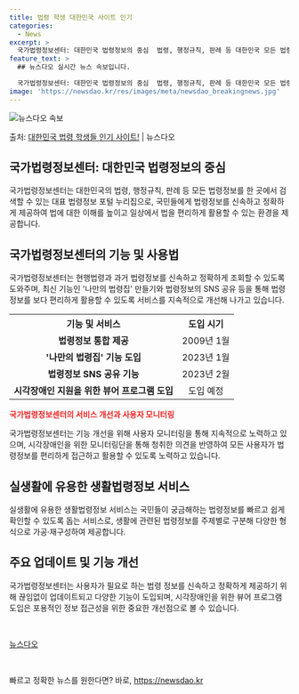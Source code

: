 ```yaml
---
title: 법령 학생 대한민국 사이트 인기
categories:
  - News
excerpt: >
  국가법령정보센터: 대한민국 법령정보의 중심  법령, 행정규칙, 판례 등 대한민국 모든 법령정보를 한 번에, …
feature_text: >
  ## 뉴스다오 실시간 뉴스 속보입니다.

  국가법령정보센터: 대한민국 법령정보의 중심  법령, 행정규칙, 판례 등 대한민국 모든 법령정보를 한 번에, …
image: 'https://newsdao.kr/res/images/meta/newsdao_breakingnews.jpg'
---
```


![뉴스다오 속보](https://newsdao.kr/res/images/meta/newsdao_breakingnews.jpg)

<p>출처: <a href="https://newsdao.kr/4500" rel="dofollow">대한민국 법령 학생들 인기 사이트!</a> | 뉴스다오</p>

<h2>국가법령정보센터: 대한민국 법령정보의 중심</h2>
<p data-ke-size="size16">국가법령정보센터는 대한민국의 법령, 행정규칙, 판례 등 모든 법령정보를 한 곳에서 검색할 수 있는 대표 법령정보 포털 누리집으로, 국민들에게 법령정보를 신속하고 정확하게 제공하여 법에 대한 이해를 높이고 일상에서 법을 편리하게 활용할 수 있는 환경을 제공합니다.</p>

<h2 data-ke-size="size26">국가법령정보센터의 기능 및 사용법</h2>
<p data-ke-size="size16">국가법령정보센터는 현행법령과 과거 법령정보를 신속하고 정확하게 조회할 수 있도록 도와주며, 최신 기능인 '나만의 법령집' 만들기와 법령정보의 SNS 공유 등을 통해 법령정보를 보다 편리하게 활용할 수 있도록 서비스를 지속적으로 개선해 나가고 있습니다.</p>

<table>
	<tr>
		<th>기능 및 서비스</th>
		<th>도입 시기</th>
	</tr>
	<tr>
		<td style="text-align: center; height: 17px;"><b>법령정보 통합 제공</b></td>
		<td style="text-align: center; height: 17px;">2009년 1월</td>
	</tr>
	<tr>
		<td style="text-align: center; height: 17px;"><b>'나만의 법령집' 기능 도입</b></td>
		<td style="text-align: center; height: 17px;">2023년 1월</td>
	</tr>
	<tr>
		<td style="text-align: center; height: 17px;"><b>법령정보 SNS 공유 기능</b></td>
		<td style="text-align: center; height: 17px;">2023년 2월</td>
	</tr>
	<tr>
		<td style="text-align: center; height: 17px;"><b>시각장애인 지원을 위한 뷰어 프로그램 도입</b></td>
		<td style="text-align: center; height: 17px;">도입 예정</td>
	</tr>
</table>

<b><span style="color: #ee2323;">국가법령정보센터의 서비스 개선과 사용자 모니터링</span></b>
<p data-ke-size="size16">국가법령정보센터는 기능 개선을 위해 사용자 모니터링을 통해 지속적으로 노력하고 있으며, 시각장애인을 위한 모니터링단을 통해 청취한 의견을 반영하여 모든 사용자가 법령정보를 편리하게 접근하고 활용할 수 있도록 노력하고 있습니다.</p>

<h2 data-ke-size="size26">실생활에 유용한 생활법령정보 서비스</h2>
<p data-ke-size="size16">실생활에 유용한 생활법령정보 서비스는 국민들이 궁금해하는 법령정보를 빠르고 쉽게 확인할 수 있도록 돕는 서비스로, 생활에 관련된 법령정보를 주제별로 구분해 다양한 형식으로 가공·재구성하여 제공합니다.</p>

<h2 data-ke-size="size26">주요 업데이트 및 기능 개선</h2>
<p data-ke-size="size16">국가법령정보센터는 사용자가 필요로 하는 법령 정보를 신속하고 정확하게 제공하기 위해 끊임없이 업데이트되고 다양한 기능이 도입되며, 시각장애인을 위한 뷰어 프로그램 도입은 포용적인 정보 접근성을 위한 중요한 개선점으로 볼 수 있습니다.</p>

<p data-ke-size="size16">&nbsp;</p>
<p data-ke-size="size16"><a href="https://newsdao.kr/4500">뉴스다오</a></p>
<p data-ke-size="size16">&nbsp;</p>
 

빠르고 정확한 뉴스를 원한다면? 바로, <a href="https://newsdao.kr" rel="dofollow">https://newsdao.kr</a>


    
